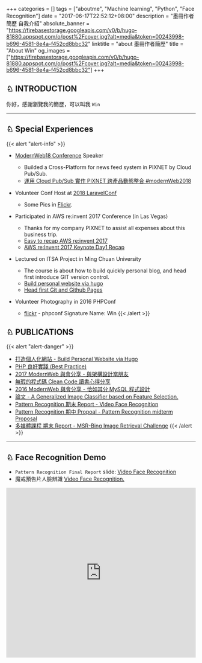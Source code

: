 +++
categories = []
tags = ["aboutme", "Machine learning", "Python", "Face Recognition"]
date = "2017-06-17T22:52:12+08:00"
description = "墨冊作者簡歷 自我介紹"
absolute_banner = "https://firebasestorage.googleapis.com/v0/b/hugo-81880.appspot.com/o/post%2Fcover.jpg?alt=media&token=00243998-b696-4581-8e4a-f452cd8bbc32"
linktitle = "about 墨冊作者簡歷"
title = "About Win"
og_images = ["https://firebasestorage.googleapis.com/v0/b/hugo-81880.appspot.com/o/post%2Fcover.jpg?alt=media&token=00243998-b696-4581-8e4a-f452cd8bbc32"]
+++

<h2> ♘ INTRODUCTION</h2>

<p>你好，感謝瀏覽我的簡歷，可以叫我 <code>Win</code></p>

----

## ♘ Special Experiences

{{< alert "alert-info" >}}
- [ModernWeb18 Conference](https://modernweb.tw/agenda.html) Speaker
    - Builded a Cross-Platform for news feed system in PIXNET by Cloud Pub/Sub.
    - [運用 Cloud Pub/Sub 實作 PIXNET 跨產品動態整合 #modernWeb2018](https://www.slideshare.net/kylinfish/newsfeed-for-crossplatformviapubsub)

- Volunteer Conf Host at [2018 LaravelConf](https://laravelconf.tw/zh-TW)
    - Some Pics in [Flickr](https://www.flickr.com/photos/laravelconftw/43013065034/in/album-72157693702967950/).

- Participated in AWS re:invent 2017 Conference (in Las Vegas)
    - Thanks for my company PIXNET to assist all expenses about this business trip.
    - [Easy to recap AWS re:invent 2017](https://www.slideshare.net/kylinfish/easy-to-recap-aws-reinvent-2017)
    - [AWS re:Invent 2017 Keynote Day1 Recap](https://kylinyu.win/reinvent_keynote_day1_recap/)

- Lectured on ITSA Project in Ming Chuan University
    - The course is about how to build quickly personal blog, and head first introduce GIT version control.
    - [Build personal website via hugo](https://www.slideshare.net/kylinfish/build-personal-website-via-hugo)
    - [Head first Git and Github Pages](https://www.slideshare.net/kylinfish/headfirstgitandgithubpages)

- Volunteer Photography in 2016 PHPConf
    - [flickr](https://www.flickr.com/photos/phpconf/sets/72157676129965046) - phpconf Signature Name: Win
{{< /alert >}}

## ♘ PUBLICATIONS

{{< alert "alert-danger" >}}
* [打造個人化網站 - Build Personal Website via Hugo](https://www.slideshare.net/kylinfish/build-personal-website-via-hugo)
* [PHP 良好實踐 (Best Practice)](https://www.slideshare.net/kylinfish/build-personal-website-via-hugo)
* [2017 ModernWeb 與會分享 - 與架構設計當朋友](https://www.slideshare.net/kylinfish/ss-80020439)
* [無瑕的程式碼 Clean Code 讀書心得分享](https://www.slideshare.net/kylinfish/clean-code-72688451)
* [2016 ModernWeb 與會分享 - 恰如其分 MySQL 程式設計](https://www.slideshare.net/kylinfish/modernweb-mysql)
* [論文 - A Generalized Image Classifier based on Feature Selection.](http://ndltd.ncl.edu.tw/cgi-bin/gs32/gsweb.cgi?o=dnclcdr&s=id=%22103NTNU5392006%22.&searchmode=basic)
* [Pattern Recognition 期末 Report - Video Face Recognition](https://www.slideshare.net/kylinfish/pattern-recognition-midterm-proposal)
* [Pattern Recognition 期中 Propoal - Pattern Recognition midterm Proposal](https://www.slideshare.net/kylinfish/pattern-recognition-midterm-proposal)
* [多媒體課程 期末 Report - MSR-Bing Image Retrieval Challenge](https://www.slideshare.net/kylinfish/msrbing-image-retrieval-challenge-written-by-win)
{{< /alert >}}

----

## ♘ Face Recognition Demo

* `Pattern Recognition Final Report` slide: [Video Face Recognition](http://www.slideshare.net/kylinfish/video-face-recognition-pattern-recognition-final-report-43037436)
* 魔戒預告片人臉辨識 [Video Face Recognition.](https://www.youtube.com/watch?v=-gou12pMmt4)

<iframe width="100%" height="450" src="https://www.youtube.com/embed/-gou12pMmt4" frameborder="0" allowfullscreen></iframe>


<script type="text/javascript">
(function(d,s,id){var z=d.createElement(s);z.type="text/javascript";z.id=id;z.async=true;z.src="//static.zotabox.com/0/b/0b20715fb7c5566c7604a7940f10f254/widgets.js";var sz=d.getElementsByTagName(s)[0];sz.parentNode.insertBefore(z,sz)}(document,"script","zb-embed-code"));
</script>
